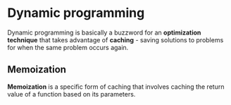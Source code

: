 # Dynamic programming
Dynamic programming is basically a buzzword for an **optimization technique** that takes advantage of **caching** - saving solutions to problems for when the same problem occurs again.

## Memoization
**Memoization** is a specific form of caching that involves caching the return value of a function based on its parameters.